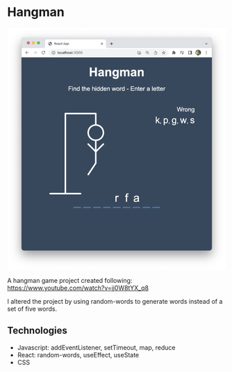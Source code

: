 # Hangman

![Project Image](resources/project1.png)

A hangman game project created following: https://www.youtube.com/watch?v=jj0W8tYX_q8

I altered the project by using random-words to generate words instead of a set of five words.

## Technologies

- Javascript: addEventListener, setTimeout, map, reduce
- React: random-words, useEffect, useState
- CSS
